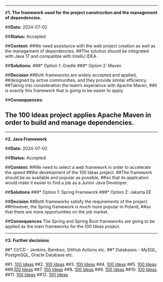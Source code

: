 ***

#**1. The framework used for the project construction
and the management of dependencies.**


##**Date:** 2024-07-02

##**Status:** Accepted

##**Context:**
##We need assistance with the web project creation as well as the management of dependencies.
##The solution should be integrated with Java 17 and compatible with IntelliJ IDEA.

##**Solutions:**
###* Option 1: Gradle
###* Option 2: Maven

##**Decision**
##Both frameworks are widely accepted and applied,
##designed by active communities, and they provide similar efficiency.
##Taking into consideration the team’s experience with Apache Maven,
##it is exactly this framework that is going to be easier to apply.

##**Consequences:**
## The 100 Ideas project applies Apache Maven in order to build and manage dependencies.


***

#**2. Java Framework**


##**Date:** 2024-07-02

##**Status:** Accepted

##**Context:**
##We need to select a web framework in order to accelerate the speed
##the development of the 100 Ideas project.
##The framework should be as available and popular as possible,
##so that its application would make it easier to find a job 
as a Junior Java Developer.

##**Solutions**
###* Option 1: Spring Framework
###* Option 2: Jakarta EE

##**Decision**
##Both frameworks satisfy the requirements of the project.
##However, the Spring framework is much more popular in Poland,
##so that there are more opportunities on the job market. 

##**Consequences**
The Spring and Spring Boot frameworks are going to be applied
as the main frameworks for the 100 Ideas project.


***

#**3. Further decisions**


##* CI/CD - Jenkins, Bamboo, GitHub Actions etc.
##* Databases - MySQL, PostgreSQL, Oracle Database etc.


##1. [100 Ideas](https://www.flickr.com/photos/144424911@N02/53824337960/in/album-72177720318347751/)
##2. [100 Ideas](https://www.flickr.com/photos/144424911@N02/53824138368/in/album-72177720318347751/)
##3. [100 Ideas](https://www.flickr.com/photos/144424911@N02/53824230734/in/album-72177720318347751/)
##4. [100 Ideas](https://www.flickr.com/photos/144424911@N02/53823899701/in/album-72177720318347751/)
##5. [100 Ideas](https://www.flickr.com/photos/144424911@N02/53824230729/in/album-72177720318347751/)
##6.[100 Ideas](https://www.flickr.com/photos/144424911@N02/53822981517/in/album-72177720318347751/)
##7. [100 Ideas](https://www.flickr.com/photos/144424911@N02/53824230694/in/album-72177720318347751/)
##8. [100 Ideas](https://www.flickr.com/photos/144424911@N02/53823899651/in/album-72177720318347751/)
##9. [100 Ideas](https://www.flickr.com/photos/144424911@N02/53824138288/in/album-72177720318347751/)
##10. [100 Ideas](https://www.flickr.com/photos/144424911@N02/53824230664/in/album-72177720318347751/)
##11. [100 Ideas](https://www.flickr.com/photos/144424911@N02/53824138293/in/album-72177720318347751/)
##12. [100 Ideas](https://www.flickr.com/photos/144424911@N02/53824230659/in/album-72177720318347751/)

